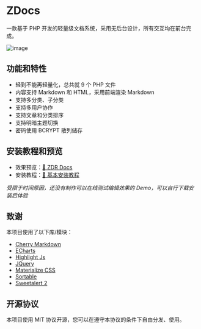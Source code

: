 # ZDocs
一款基于 PHP 开发的轻量级文档系统，采用无后台设计，所有交互均在前台完成。

![image](https://github.com/user-attachments/assets/00f462b7-0bab-4602-86ac-260ed0339a0a)

## 功能和特性
* 轻到不能再轻量化，总共就 9 个 PHP 文件
* 内容支持 Markdown 和 HTML，采用前端渲染 Markdown
* 支持多分类、子分类
* 支持多用户协作
* 支持文章和分类排序
* 支持明暗主题切换
* 密码使用 BCRYPT 散列储存

## 安装教程和预览
* 效果预览：[📃 ZDR Docs](https://plugin-docs.zerodream.net/)
* 安装教程：[📃 基本安装教程](https://zdocs.zdr.ac/article-2.html)

*受限于时间原因，还没有制作可以在线测试编辑效果的 Demo，可以自行下载安装后体验*

## 致谢
本项目使用了以下库/模块：
* [Cherry Markdown](https://github.com/Tencent/cherry-markdown)
* [ECharts](https://github.com/apache/echarts)
* [Highlight Js](https://github.com/highlightjs/highlight.js)
* [JQuery](https://github.com/jquery/jquery)
* [Materialize CSS](https://github.com/Dogfalo/materialize)
* [Sortable](https://github.com/SortableJS/Sortable)
* [Sweetalert 2](https://github.com/sweetalert2/sweetalert2)

## 开源协议
本项目使用 MIT 协议开源，您可以在遵守本协议的条件下自由分发、使用。
